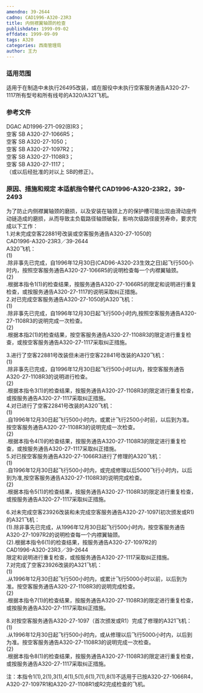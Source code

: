 ```yaml
---
amendno: 39-2644  
cadno: CAD1996-A320-23R3  
title: 内侧襟翼轴颈的检查  
publishdate: 1999-09-02  
effdate: 1999-09-09  
tags: A320  
categories: 西南管理局  
author: 王力  
---
```

  
### 适用范围  
适用于在制造中未执行26495改装，或在服役中未执行空客服务通告A320-27-1117所有型号和所有线号的A320/A321飞机。  
  
<!--more-->  
### 参考文件  
DGAC AD1996-271-092(B)R3；  
  空客 SB A320-27-1066R5；  
空客 SB A320-27-1050；  
  空客 SB A320-27-1097R2；  
空客 SB A320-27-1108R3；  
  空客 SB A320-27-1117；  
（或以后经批准的对以上 SB的修正）。  
  
### 原因、措施和规定 本适航指令替代 CAD1996-A320-23R2，39-2493  
为了防止内侧襟翼轴颈的磨损，以及安装在轴颈上方的保护槽可能出现由滑动座传动链造成的磨损，从而导致主负载路径轴颈破裂，影响次级路径疲劳寿命，要求完成以下工作：  
1.对未完成空客22881号改装或空客服务通告A320-27-1050的  
  CAD1996-A320-23R3／39-2644  
A320飞机：  
(1)  
.除非事先已完成，自1996年12月30日(CAD96-A320-23生效之日)起飞行500小时内，按照空客服务通告A320-27-1066R5的说明检查每一个内襟翼轴颈。  
(2)  
.根据本指令1(1)的检查结果，按服务通告A320-27-1066R5的限定和说明进行重复检查，或按服务通告A320-27-1117的说明采取纠正措施。  
2.对已完成空客服务通告A320-27-1050的A320飞机：  
(1)  
.除非事先已完成，自1996年12月30日起飞行500小时内,按照空客服务通告A320-27-1108R3的说明完成一次检查。  
(2)  
.根据本指2(1)的检查结果，按空客服务通告A320-27-1108R3的限定进行重复检查，或按空客服务通告A320-27-1117采取纠正措施。  
  
3.进行了空客22881号改装但未进行空客22841号改装的A320飞机：  
(1)  
.除非事先已完成，自1996年12月30日起飞行500小时以内，按空客服务通告A320-27-1108R3的说明进行检查。  
(2)  
.根据本指令3(1)的检查结果，按服务通告A320-27-1108R3的限定进行重复检查，或按服务通告A320-27-1117采取纠正措施。  
4.对已进行了空客22841号改装的A320飞机：  
(1)  
.自1996年12月30日起飞行500小时内，或累计飞行2500小时前，以后到为准。按空客服务通告A320-27-1108R3的说明完成一次检查。  
(2)  
.根据本指令4(1)的检查结果，按服务通告A320-27-1108R3的限定进行重复检查，或按服务通告A320-27-1117采取纠正措施。  
5.对已按空客服务通告A320-27-1066R3进行了修理的A320飞机：  
(1)  
.自1996年12月30日起飞行500小时内，或完成修理以后5000飞行小时内，以后到为准,按空客服务通告A320-27-1108R3的说明完成检查。  
(2)  
.根据本指令5(1)的检查结果，按服务通告A320-27-1108R3的限定进行重复检查，或按服务通告A320-27-1117采取纠正措施。  
  
6.对未完成空客23926改装和未完成空客服务通告A320-27-1097(初次颁发或R1)的A321飞机：  
(1).除非事先已完成，从1996年12月30日起飞行500小时内，按空客服务通告A320-27-1097R2的说明检查每一个内襟翼轴颈。  
(2).根据本指令6(1)的检查结果，按服务通告A320-27-1097R2的  
  CAD1996-A320-23R3／39-2644  
限定和说明进行重复检查，或按服务通告A320-27-1117采取纠正措施。  
7.对完成了空客23926改装的A321飞机：  
(1)  
.从1996年12月30日起飞行500小时内，或累计飞行5000小时以前，以后到为准。按空客服务通告A320-27-1108R3的说明完成检查。  
(2)  
.根据本指令7(1)的检查结果，按服务通告A320-27-1108R3的限定进行重复检查，或按服务通告A320-27-1117采取纠正措施。  
  
8.对按空客服务通告A320-27-1097（首次颁发或R1）完成了修理的A321飞机：  
(1)  
.从1996年12月30日起飞行500小时内，或从修理以后飞行5000小时内，以后到为准。按空客服务通告A320-27-1108R3的说明完成一次检查。  
(2)  
.根据本指令8(1)的检查结果，按服务通告A320-27-1108R3的限定进行重复检查，或按服务通告A320-27-1117采取纠正措施。  
  
注：本指令1(1),2(1),3(1),4(1),5(1),6(1),7(1),8(1)不适用于已按A320-27-1066R4，A320-27-1097R1和A320-27-1108R1或R2完成检查的飞机。  
